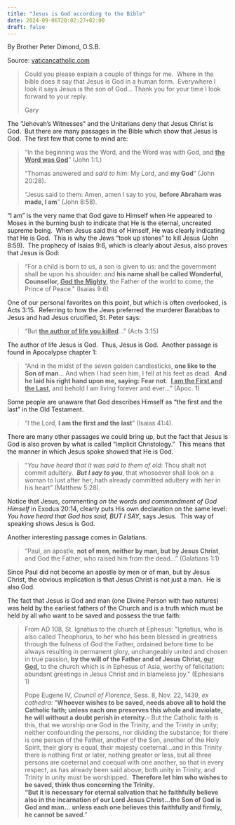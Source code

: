```yaml
---
title: "Jesus is God according to the Bible"
date: 2024-09-06T20:02:27+02:00
draft: false
---
```



By Brother Peter Dimond, O.S.B.

Source: [vaticancatholic.com](https://vaticancatholic.com/jesus-is-god-bible/)

<blockquote>
<p>Could you please explain a couple of things for me.  Where in the bible does it say that Jesus is God in a human form.  Everywhere I look it says Jesus is the son of God... Thank you for your time I look forward to your reply.</p>
<p>Gary</p>
</blockquote>
<p>The “Jehovah’s Witnesses” and the Unitarians deny that Jesus Christ is God.  But there are many passages in the Bible which show that Jesus is God.  The first few that come to mind are:</p>
<blockquote>
<p>“In the beginning was the Word, and the Word was with God, and <strong><span style="text-decoration: underline;">the Word was God</span></strong>” (John 1:1.)</p>
<p>“Thomas answered and <em>said to him</em>: My Lord, and <strong>my God</strong>” (John 20:28).</p>
<p>“Jesus said to them: Amen, amen I say to you, <strong>before Abraham was made, I am</strong>” (John 8:58).</p>
</blockquote>
<p>“I am” is the very name that God gave to Himself when He appeared to Moses in the burning bush to indicate that He is the eternal, uncreated supreme being.  When Jesus said this of Himself, He was clearly indicating that He is God.  This is why the Jews “took up stones” to kill Jesus (John 8:59).  The prophecy of Isaias 9:6, which is clearly about Jesus, also proves that Jesus is God:</p>
<blockquote>
<p>“For a child is born to us, a son is given to us: and the government shall be upon his shoulder: and <strong>his name shall be called Wonderful, Counsellor, <span style="text-decoration: underline;">God the Mighty</span></strong>, the Father of the world to come, the Prince of Peace." (Isaias 9:6)</p>
</blockquote>
<p>One of our personal favorites on this point, but which is often overlooked, is Acts 3:15.  Referring to how the Jews preferred the murderer Barabbas to Jesus and had Jesus crucified, St. Peter says:</p>
<blockquote>
<p>“But <strong><span style="text-decoration: underline;">the author of life you killed</span></strong>…” (Acts 3:15)</p>
</blockquote>
<p>The author of life Jesus is God.  Thus, Jesus is God.  Another passage is found in Apocalypse chapter 1:</p>
<blockquote>
<p>“And in the midst of the seven golden candlesticks, <strong>one like to the Son of man</strong>… And when I had seen him, I fell at his feet as dead.  <strong>And he laid his right hand upon me, saying: Fear not</strong>.  <strong><span style="text-decoration: underline;">I am the First and the Last</span></strong>, and behold I am living forever and ever…” (Apoc. 1)</p>
</blockquote>
<p>Some people are unaware that God describes Himself as “the first and the last” in the Old Testament.</p>
<blockquote>
<p>“I the Lord, <strong>I am the first and the last</strong>” (Isaias 41:4).</p>
</blockquote>
<p>There are many other passages we could bring up, but the fact that Jesus is God is also proven by what is called “implicit Christology.”  This means that the manner in which Jesus spoke showed that He is God.</p>
<blockquote>
<p>“<em>You have heard that it was said to them of old</em>: Thou shalt not commit adultery.  <strong><em>But I say to you</em></strong>, that whosoever shall look on a woman to lust after her, hath already committed adultery with her in his heart” (Matthew 5:28).</p>
</blockquote>
<p>Notice that Jesus, commenting <em>on the words and commandment of God Himself</em> in Exodus 20:14, clearly puts His own declaration on the same level: <em>You have heard that God has said,</em> <em>BUT I SAY</em>, says Jesus.  This way of speaking shows Jesus is God.</p>
<p>Another interesting passage comes in Galatians.</p>
<blockquote>
<p>“Paul, an apostle, <strong>not of men, neither by man, but by Jesus Christ</strong>, and God the Father, who raised him from the dead…” (Galatians 1:1)</p>
</blockquote>
<p>Since Paul did not become an apostle by men or of man, but by Jesus Christ, the obvious implication is that Jesus Christ is not just a man.  He is also God.</p>
<p>The fact that Jesus is God and man (one Divine Person with two natures) was held by the earliest fathers of the Church and is a truth which must be held by all who want to be saved and possess the true faith:</p>
<blockquote>
<p>From AD 108, St. Ignatius to the church at Ephesus: "Ignatius, who is also called Theophorus, to her who has been blessed in greatness through the fulness of God the Father, ordained before time to be always resulting in permanent glory, unchangeably united and chosen in true passion, <strong>by the will of the Father and of Jesus Christ, <span style="text-decoration: underline;">our God</span>,</strong> to the church which is in Ephesus of Asia, worthy of felicitation: abundant greetings in Jesus Christ and in blameless joy." (Ephesians 1)</p>
<p>Pope Eugene IV, <em>Council of Florence</em>, Sess. 8, Nov. 22, 1439, <em>ex cathedra</em>: “<strong>Whoever wishes to be saved, needs above all to hold the Catholic faith; unless each one preserves this whole and inviolate, he will without a doubt perish in eternity.</strong>– But the Catholic faith is this, that we worship one God in the Trinity, and the Trinity in unity; neither confounding the persons, nor dividing the substance; for there is one person of the Father, another of the Son, another of the Holy Spirit, their glory is equal, their majesty coeternal...and in this Trinity there is nothing first or later, nothing greater or less, but all three persons are coeternal and coequal with one another, so that in every respect, as has already been said above, both unity in Trinity, and Trinity in unity must be worshipped.  <strong>Therefore let him who wishes to be saved, think thus concerning the Trinity.<br />
“But it is necessary for eternal salvation that he faithfully believe also in the incarnation of our Lord Jesus Christ...the Son of God is God and man...</strong> <strong>unless each one believes this faithfully and firmly, he cannot be saved</strong>.”</p>
